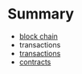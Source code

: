 # Summary

* [block chain](block_chain.md)
* transactions
* [transactions](transactions.md)
* [contracts](contracts.md)

